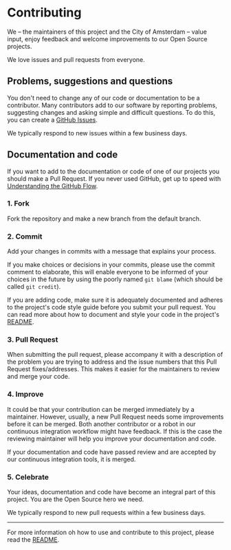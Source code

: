 # Contributing

We – the maintainers of this project and the City of Amsterdam – value input, enjoy feedback and welcome improvements to our Open Source projects.

We love issues and pull requests from everyone.

## Problems, suggestions and questions

You don't need to change any of our code or documentation to be a contributor. Many contributors add to our software by reporting problems, suggesting changes and asking simple and difficult questions. To do this, you can create a [GitHub Issues](https://help.github.com/articles/creating-an-issue/).

We typically respond to new issues within a few business days.

## Documentation and code

If you want to add to the documentation or code of one of our projects you should make a Pull Request. If you never used GitHub, get up to speed with [Understanding the GitHub Flow](https://guides.github.com/introduction/flow/).

### 1. Fork

Fork the repository and make a new branch from the default branch.

### 2. Commit

Add your changes in commits with a message that explains your process.

If you make choices or decisions in your commits, please use the commit comment to elaborate, this will enable everyone to be informed of your choices in the future by using the poorly named `git blame` (which should be called `git credit`).

If you are adding code, make sure it is adequately documented and adheres to the project's code style guide before you submit your pull request. You can read more about how to document and style your code in the project's [README](README.md).

### 3. Pull Request

When submitting the pull request, please accompany it with a description of the problem you are trying to address and the issue numbers that this Pull Request fixes/addresses. This makes it easier for the maintainers to review and merge your code.

### 4. Improve

It could be that your contribution can be merged immediately by a maintainer. However, usually, a new Pull Request needs some improvements before it can be merged. Both another contributor or a robot in our continuous integration workflow might have feedback. If this is the case the reviewing maintainer will help you improve your documentation and code.

If your documentation and code have passed review and are accepted by our continuous integration tools, it is merged.

### 5. Celebrate

Your ideas, documentation and code have become an integral part of this project. You are the Open Source hero we need.

We typically respond to new pull requests within a few business days.

---

For more information oh how to use and contribute to this project, please read the [README](README.md).